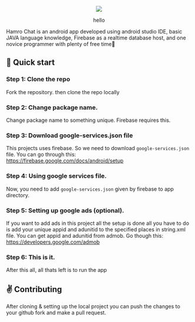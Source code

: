 <p align= "center">
<img src="https://github.com/sauravgautam320/hamro-chat/blob/master/app/src/main/res/mipmap-hdpi/ic_launcher_round.png?=true" /> </p>

<p align = "center">
hello  </p>
Hamro Chat is an android app developed using android studio IDE, basic JAVA language knowledge, Firebase as a realtime database host, and one novice programmer with plenty of free time🤣

## :rocket: Quick start

### Step 1: Clone the repo
Fork the repository. then clone the repo locally

### Step 2: Change package name.
Change package name to something unique. Firebase requires this.

### Step 3: Download google-services.json file
This projects uses firebase. So we need to download `google-services.json` file.
You can go through this: https://firebase.google.com/docs/android/setup

### Step 4: Using google services file.
Now, you need to add `google-services.json` given by firebase to app directory.

### Step 5: Setting up google ads (optional).
If you want to add ads in this project all the setup is done all you have to do is add your unique appid and adunitid to the specified places in string.xml file.
You can get appid and adunitid from admob. Go though this: https://developers.google.com/admob

### Step 6: This is it.
After this all, all thats left is to run the app

## :v: Contributing
After cloning & setting up the local project you can push the changes to your github fork and make a pull request.
